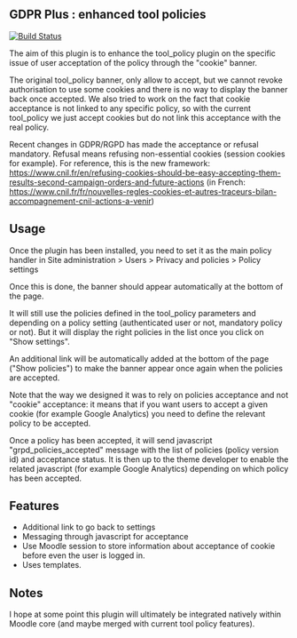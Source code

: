 GDPR Plus : enhanced tool policies
--

[![Build Status](https://travis-ci.org/call-learning/moodle-tool_gdpr_plus.svg?branch=master)](https://travis-ci.org/call-learning/moodle-tool_gdpr_plus)

The aim of this plugin is to enhance the tool_policy plugin on the specific issue of user acceptation of the policy through the "cookie" banner.

The original tool_policy banner, only allow to accept, but we cannot revoke authorisation to use some cookies and there is no way to display the banner back once accepted.
We also tried to work on the fact that cookie acceptance is not linked to any specific policy, so with the current tool_policy we just accept cookies but do not link
this acceptance with the real policy.

Recent changes in GDPR/RGPD has made the acceptance or refusal mandatory. Refusal means refusing non-essential cookies (session cookies for example).
For reference, this is the new framework: https://www.cnil.fr/en/refusing-cookies-should-be-easy-accepting-them-results-second-campaign-orders-and-future-actions
(in French: https://www.cnil.fr/fr/nouvelles-regles-cookies-et-autres-traceurs-bilan-accompagnement-cnil-actions-a-venir)


Usage
--

Once the plugin has been installed, you need to set it as the main policy handler in Site administration > Users > Privacy and policies > Policy settings

Once this is done, the banner should appear automatically at the bottom of the page.

It will still use the policies defined in the tool_policy parameters and depending on a policy setting (authenticated user or not, mandatory policy or not). 
But it will display the right policies in the list once you click on "Show settings".

An additional link will be automatically added at the bottom of the page ("Show policies") to make the banner appear once again when the policies are accepted.

Note that the way we designed it was to rely on policies acceptance and not "cookie" acceptance: it means that if you want users to accept a given cookie 
(for example Google Analytics) you need to define the relevant policy to be accepted.

Once a policy has been accepted, it will send javascript "grpd_policies_accepted" message with the list of policies (policy version id) and acceptance status.
It is then up to the theme developer to enable the related javascript (for example Google Analytics) depending on which policy has been accepted.

Features
--

* Additional link to go back to settings
* Messaging through javascript for acceptance
* Use Moodle session to store information about acceptance of cookie before even the user is logged in.
* Uses templates.

Notes
--

I hope at some point this plugin will ultimately be integrated natively within Moodle core (and maybe merged with current tool policy features).